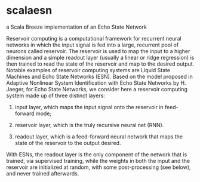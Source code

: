 # scalaesn
a Scala Breeze implementation of an Echo State Network

Reservoir computing is a computational framework for recurrent neural networks in which
the input signal is fed into a large, recurrent pool of neurons called reservoir. The reservoir
is used to map the input to a higher dimension and a simple readout layer (usually a linear
or ridge regression) is then trained to read the state of the reservoir and map to the desired
output. Notable examples of reservoir computing systems are Liquid State Machines and
Echo State Networks (ESN).
Based on the model proposed in  Adaptive Nonlinear System Identification with Echo State Networks by H. Jaeger,  for Echo State Networks, we consider here a reservoir
computing system made up of three distinct layers:

1. input layer, which maps the input signal onto the reservoir in feed-forward mode;

2. reservoir layer, which is the truly recursive neural net (RNN).

3. readout layer, which is a feed-forward neural network that maps the state of the
reservoir to the output desired.

With ESNs, the readout layer is the only component of the network that is trained, via
supervised training, while the weights in both the input and the reservoir are initialized at
random, with some post-processing (see below), and never trained afterwards. 